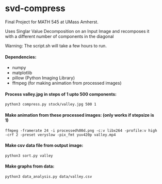 # svd-compress
Final Project for MATH 545 at UMass Amherst.

Uses Singlar Value Decomposition on an Input Image and recomposes it with a different number of components in the diagonal

Warning: The script.sh will take a few hours to run.

#### Dependencies:
* numpy
* matplotlib
* pillow (Python Imaging Library)
* ffmpeg (for making animation from processed images)

#### Process valley.jpg in steps of 1 upto 500 components:

`python3 compress.py stock/valley.jpg 500 1`

#### Make animation from these processed images: (only works if stepsize is 1)

`ffmpeg -framerate 24 -i processed%00d.png -c:v libx264 -profile:v high -crf 2 -preset veryslow -pix_fmt yuv420p valley.mp4`

#### Make csv data file from output image:

`python3 sort.py valley`

#### Make graphs from data:

`python3 data_analysis.py data/valley.csv`
